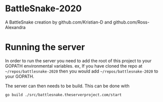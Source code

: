 # BattleSnake-2020
A BattleSnake creation by github.com/Kristian-D and github.com/Ross-Alexandra

# Running the server
In order to run the server you need to add the root of this project to your GOPATH
environmental variables. ex, If you have cloned the repo at `~/repos/battlesnake-2020`
then you would add `~/repos/battlesnake-2020` to your GOPATH.

The server can then needs to be build. This can be done with
```
go build ./src/battlesnake.theserverproject.com/start
```

